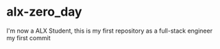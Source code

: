 # alx-zero_day
I'm now a ALX Student, this is my first repository as a full-stack engineer
my first commit
